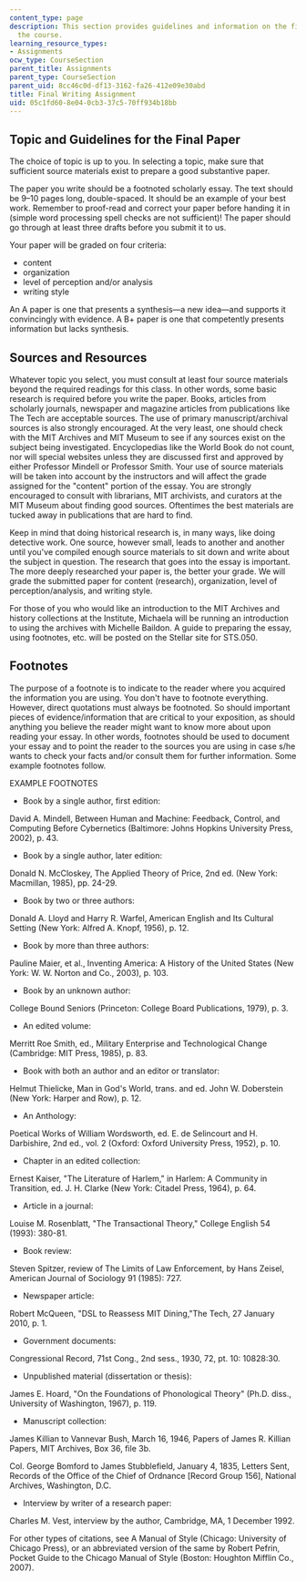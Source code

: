 ```yaml
---
content_type: page
description: This section provides guidelines and information on the final paper of
  the course.
learning_resource_types:
- Assignments
ocw_type: CourseSection
parent_title: Assignments
parent_type: CourseSection
parent_uid: 8cc46c0d-df13-3162-fa26-412e09e30abd
title: Final Writing Assignment
uid: 05c1fd60-8e04-0cb3-37c5-70ff934b18bb
---
```


Topic and Guidelines for the Final Paper
----------------------------------------

The choice of topic is up to you. In selecting a topic, make sure that sufficient source materials exist to prepare a good substantive paper.

The paper you write should be a footnoted scholarly essay. The text should be 9–10 pages long, double-spaced. It should be an example of your best work. Remember to proof-read and correct your paper before handing it in (simple word processing spell checks are not sufficient)! The paper should go through at least three drafts before you submit it to us.

Your paper will be graded on four criteria:

*   content
*   organization
*   level of perception and/or analysis
*   writing style

An A paper is one that presents a synthesis—a new idea—and supports it convincingly with evidence. A B+ paper is one that competently presents information but lacks synthesis.

Sources and Resources
---------------------

Whatever topic you select, you must consult at least four source materials beyond the required readings for this class. In other words, some basic research is required before you write the paper. Books, articles from scholarly journals, newspaper and magazine articles from publications like The Tech are acceptable sources. The use of primary manuscript/archival sources is also strongly encouraged. At the very least, one should check with the MIT Archives and MIT Museum to see if any sources exist on the subject being investigated. Encyclopedias like the World Book do not count, nor will special websites unless they are discussed first and approved by either Professor Mindell or Professor Smith. Your use of source materials will be taken into account by the instructors and will affect the grade assigned for the "content" portion of the essay. You are strongly encouraged to consult with librarians, MIT archivists, and curators at the MIT Museum about finding good sources. Oftentimes the best materials are tucked away in publications that are hard to find.

Keep in mind that doing historical research is, in many ways, like doing detective work. One source, however small, leads to another and another until you've compiled enough source materials to sit down and write about the subject in question. The research that goes into the essay is important. The more deeply researched your paper is, the better your grade. We will grade the submitted paper for content (research), organization, level of perception/analysis, and writing style.

For those of you who would like an introduction to the MIT Archives and history collections at the Institute, Michaela will be running an introduction to using the archives with Michelle Baildon. A guide to preparing the essay, using footnotes, etc. will be posted on the Stellar site for STS.050.

Footnotes
---------

The purpose of a footnote is to indicate to the reader where you acquired the information you are using. You don't have to footnote everything. However, direct quotations must always be footnoted. So should important pieces of evidence/information that are critical to your exposition, as should anything you believe the reader might want to know more about upon reading your essay. In other words, footnotes should be used to document your essay and to point the reader to the sources you are using in case s/he wants to check your facts and/or consult them for further information. Some example footnotes follow.

EXAMPLE FOOTNOTES

*   Book by a single author, first edition:

David A. Mindell, Between Human and Machine: Feedback, Control, and Computing Before Cybernetics (Baltimore: Johns Hopkins University Press, 2002), p. 43.

*   Book by a single author, later edition:

Donald N. McCloskey, The Applied Theory of Price, 2nd ed. (New York: Macmillan, 1985), pp. 24-29.

*   Book by two or three authors:

Donald A. Lloyd and Harry R. Warfel, American English and Its Cultural Setting (New York: Alfred A. Knopf, 1956), p. 12.

*   Book by more than three authors:

Pauline Maier, et al., Inventing America: A History of the United States (New York: W. W. Norton and Co., 2003), p. 103.

*   Book by an unknown author:

College Bound Seniors (Princeton: College Board Publications, 1979), p. 3.

*   An edited volume:

Merritt Roe Smith, ed., Military Enterprise and Technological Change (Cambridge: MIT Press, 1985), p. 83.

*   Book with both an author and an editor or translator:

Helmut Thielicke, Man in God's World, trans. and ed. John W. Doberstein (New York: Harper and Row), p. 12.

*   An Anthology:

Poetical Works of William Wordsworth, ed. E. de Selincourt and H. Darbishire, 2nd ed., vol. 2 (Oxford: Oxford University Press, 1952), p. 10.

*   Chapter in an edited collection:

Ernest Kaiser, "The Literature of Harlem," in Harlem: A Community in Transition, ed. J. H. Clarke (New York: Citadel Press, 1964), p. 64.

*   Article in a journal:

Louise M. Rosenblatt, "The Transactional Theory," College English 54 (1993): 380-81.

*   Book review:

Steven Spitzer, review of The Limits of Law Enforcement, by Hans Zeisel, American Journal of Sociology 91 (1985): 727.

*   Newspaper article:

Robert McQueen, "DSL to Reassess MIT Dining,"The Tech, 27 January 2010, p. 1.

*   Government documents:

Congressional Record, 71st Cong., 2nd sess., 1930, 72, pt. 10: 10828:30.

*   Unpublished material (dissertation or thesis):

James E. Hoard, "On the Foundations of Phonological Theory" (Ph.D. diss., University of Washington, 1967), p. 119.

*   Manuscript collection:

James Killian to Vannevar Bush, March 16, 1946, Papers of James R. Killian Papers, MIT Archives, Box 36, file 3b.

Col. George Bomford to James Stubblefield, January 4, 1835, Letters Sent, Records of the Office of the Chief of Ordnance \[Record Group 156\], National Archives, Washington, D.C.

*   Interview by writer of a research paper:

Charles M. Vest, interview by the author, Cambridge, MA, 1 December 1992.

For other types of citations, see A Manual of Style (Chicago: University of Chicago Press), or an abbreviated version of the same by Robert Pefrin, Pocket Guide to the Chicago Manual of Style (Boston: Houghton Mifflin Co., 2007).